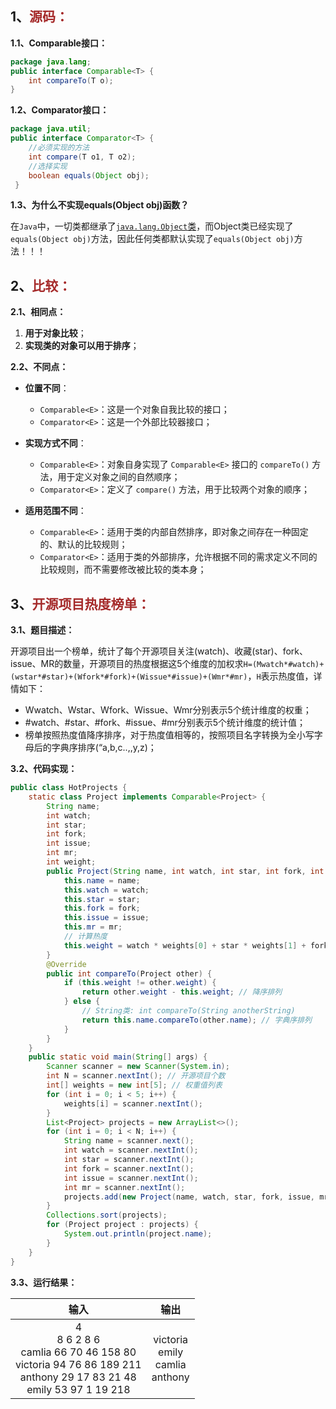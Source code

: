 ## 1、<span style="color:brown">源码：</span>

**1.1、Comparable<E>接口：**

```java
package java.lang;
public interface Comparable<T> {
    int compareTo(T o);
}
```

**1.2、Comparator<E>接口：**

```java
package java.util;
public interface Comparator<T> {
    //必须实现的方法
    int compare(T o1, T o2);
    //选择实现
    boolean equals(Object obj);
 }
```

**1.3、为什么不实现equals(Object obj)函数？**

​	在`Java`中，一切类都继承了<u>`java.lang.Object`类</u>，而Object类已经实现了`equals(Object obj)`方法，因此任何类都默认实现了`equals(Object obj)`方法！！！



## 2、<span style="color:brown">比较：</span>

**2.1、相同点：**

1. **用于对象比较**；
2. **实现类的对象可以用于排序**；

**2.2、不同点：**

- **位置不同**：
  - `Comparable<E>`：这是一个对象自我比较的接口；
  - `Comparator<E>`：这是一个外部比较器接口；

- **实现方式不同**：
  - `Comparable<E>`：对象自身实现了 `Comparable<E>` 接口的 `compareTo()` 方法，用于定义对象之间的自然顺序；
  - `Comparator<E>`：定义了 `compare()` 方法，用于比较两个对象的顺序；

- **适用范围不同**：
  - `Comparable<E>`：适用于类的内部自然排序，即对象之间存在一种固定的、默认的比较规则；
  - `Comparator<E>`：适用于类的外部排序，允许根据不同的需求定义不同的比较规则，而不需要修改被比较的类本身；



## 3、<span style="color:brown">开源项目热度榜单：</span>

**3.1、题目描述：**

开源项目出一个榜单，统计了每个开源项目关注(watch)、收藏(star)、fork、issue、MR的数量，开源项目的热度根据这5个维度的加权求`H=(Mwatch*#watch)+(wstar*#star)+(Wfork*#fork)+(Wissue*#issue)+(Wmr*#mr)`，`H`表示热度值，详情如下：

- Wwatch、Wstar、Wfork、Wissue、Wmr分别表示5个统计维度的权重；
- #watch、#star、#fork、#issue、#mr分别表示5个统计维度的统计值；
- 榜单按照热度值降序排序，对于热度值相等的，按照项目名字转换为全小写字母后的字典序排序(“a,b,c..,,y,z)；

**3.2、代码实现：**

```java
public class HotProjects {
    static class Project implements Comparable<Project> {
        String name;
        int watch;
        int star;
        int fork;
        int issue;
        int mr;
        int weight;
        public Project(String name, int watch, int star, int fork, int issue, int mr, int[] weights) {
            this.name = name;
            this.watch = watch;
            this.star = star;
            this.fork = fork;
            this.issue = issue;
            this.mr = mr;
            // 计算热度
            this.weight = watch * weights[0] + star * weights[1] + fork * weights[2] + issue * weights[3] + mr * weights[4];
        }
        @Override
        public int compareTo(Project other) {
            if (this.weight != other.weight) {
                return other.weight - this.weight; // 降序排列
            } else {
                // String类: int compareTo(String anotherString)
                return this.name.compareTo(other.name); // 字典序排列
            }
        }
    }
    public static void main(String[] args) {
        Scanner scanner = new Scanner(System.in);
        int N = scanner.nextInt(); // 开源项目个数
        int[] weights = new int[5]; // 权重值列表
        for (int i = 0; i < 5; i++) {
            weights[i] = scanner.nextInt();
        }
        List<Project> projects = new ArrayList<>();
        for (int i = 0; i < N; i++) {
            String name = scanner.next();
            int watch = scanner.nextInt();
            int star = scanner.nextInt();
            int fork = scanner.nextInt();
            int issue = scanner.nextInt();
            int mr = scanner.nextInt();
            projects.add(new Project(name, watch, star, fork, issue, mr, weights));
        }
        Collections.sort(projects);
        for (Project project : projects) {
            System.out.println(project.name);
        }
    }
}
```

**3.3、运行结果：**

|                             输入                             |                   输出                    |
| :----------------------------------------------------------: | :---------------------------------------: |
| 4<br/>8 6 2 8 6<br/>camlia 66 70 46 158 80<br/>victoria 94 76 86 189 211<br/>anthony 29 17 83 21 48<br/>emily 53 97 1 19 218 | victoria<br/>emily<br/>camlia<br/>anthony |

